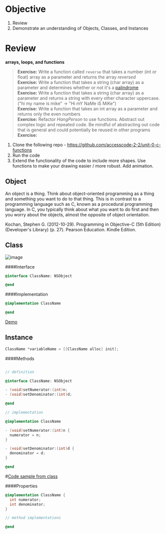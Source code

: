 # Objective

1. Review
2. Demonstrate an understanding of Objects, Classes, and Instances

# Review

**arrays, loops, and functions**

>**Exercise:** Write a function called `reverse` that takes a number (int or float) array as a parameter and returns the array *reversed*    
>**Exercise:** Write a function that takes a string (char array) as a parameter and determines whether or not it's a [palindrome](https://en.wikipedia.org/wiki/Palindrome)  
>**Exercise:** Write a function that takes a string (char array) as a parameter and returns a string with every other character uppercase. ("hi my name is mike" -> "Hi mY NaMe iS MiKe")  
>**Exercise:** Write a function that takes an int array as a parameter and returns only the even numbers  
>**Exercise:** Refactor *HangPerson* to use functions. Abstract out complex logic and repeated code. Be mindful of abstracting out code that is general and could potentially be reused in other programs  
>**Exercise:**  
1. Clone the following repo - https://github.com/accesscode-2-2/unit-0-c-functions  
2. Run the code  
3. Extend the functionality of the code to include more shapes. Use functions to make your drawing easier / more robust. Add animation.  

## Object
An object is a thing. Think about object-oriented programming as a thing and something you want to do to that thing. This is in contrast to a programming language such as C, known as a procedural programming language. In C, you typically think about what you want to do first and then you worry about the objects, almost the opposite of object orientation.

Kochan, Stephen G. (2012-10-29). Programming in Objective-C (5th Edition) (Developer's Library) (p. 27). Pearson Education. Kindle Edition. 

## Class
![image](http://www.processing.lyndondaniels.com/images/blueprintBranches.jpg)

####Interface
```objective-c
@interface ClassName: NSObject

@end
```

####Implementation
```objective-c
@implementation ClassName

@end
```

[Demo]()

## Instance
```objective-c
ClassName *variableName = [[ClassName alloc] init];
```

####Methods


```objective-c

// definition

@interface ClassName: NSObject

- (void)setNumerator:(int)n;
- (void)setDenominator:(int)d;

@end

// implementation

@implementation ClassName

- (void)setNumerator:(int)n {
  numerator = n;
}

- (void)setDenominator:(int)d {
  denominator = d;
}

@end
```

#[Code sample from class](https://gist.github.com/mikekavouras/3f90192e652302fc13fa)

####Properties
```objective-c
@implementation ClassName { 
  int numerator;
  int denominator;
}

// method implementations

@end
```
